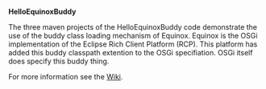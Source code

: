 **HelloEquinoxBuddy**

The three maven projects of the HelloEquinoxBuddy code demonstrate the use of the buddy class loading mechanism of Equinox. Equinox is the OSGi implementation of the Eclipse Rich Client Platform (RCP). This platform has added this buddy classpath extention to the OSGi specifiation. OSGi itself does specify this buddy thing.



For more information see the [Wiki](https://github.com/iks-github/DemoCode/wiki/HelloEquinoxBuddy).